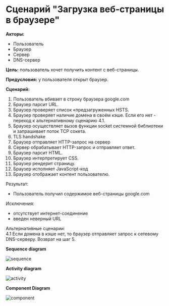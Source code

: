 # Сценарий "Загрузка веб-страницы в браузере"

**Акторы:**
- Пользователь
- Браузер
- Сервер
- DNS-сервер

**Цель:** пользователь хочет получить контент с веб-страницы.

**Предусловия:** у пользователя открыт браузер.

**Сценарий:**

1. Пользователь вбивает в строку браузера google.com
2. Браузер парсит URL. 
3. Браузер проверяет список «предзагруженных HSTS.
4. Браузер проверяет наличие домена в своём кэше. Если его нет - переход к альтернативному сценарию 4.1.
5. Браузер осуществляет вызов функции socket системной библиотеки и запрашивает поток TCP сокета.
6. TLS handshake 
7. Браузер отправляет HTTP-запрос на сервер
8. Сервер обрабатывает HTTP-запрос и отправляет ответ.
9. Браузер парсит HTML.
10. Браузер интерпретирует CSS.
11. Браузер рендерит страницу.
12. Браузер исполняет JavaScript-код 
13. Браузер отображает контент пользователю.

Результат:
- Пользователь получил содержимое веб-страницы google.com

Исключения:
- отсутствует интернет-соединение
- введен неверный URL

Альтернативные сценарии:   
4.1 Если домена в кэше нет, то браузер отправляет запрос к сетевому DNS-серверу. Возврат на шаг 5.

**Sequence diagram**  

![sequence](https://www.plantuml.com/plantuml/img/VP9DJiCm48NtESLSe7JF0XMf2rO84IxWEaDiwjZ6CoxgxHcdIHkBqDt8xyqtVzuHgyHvS8tI719amjGSGlQTIcSufF1J7j2pvJDqdkPGNayY53jidcOZF8Bec0Zw47g73peC1MnFYl5AcyrLNbI9479owx8sg8_mqdwqu2mntNFjNrlGYWmsoZ7imw2i1qlW0uD4R72I5mmPJVAVtzyWuNT6ublRPUeYRwfI5ol5u0cR3Yit-cx9lknASa943nJq4HVuQPEJgIx2EjwAh177wm4x0gDyHqOTSPtqQRqbit2jqGnplCu_OnPwJ44ZaVNz7rTLREAKlglTJAFUkR_XmMqrqVRhdmidsQq4vOPHzTKOUG99OVc4eqN2xBZqEveNhSn_SISy-Vs_)

**Activity diagram**  

![activity](https://www.plantuml.com/plantuml/img/PL91KiCm3Bpx5Jes5nwGNCh00IuTXl01uoY9IMePIIamayTZfwJDq8l7Nkr6cvNsefPrEevcdWHvDilRb1WKMQ0ZwaQyStIiZ6zXTo1upfM02ev2GAUUGW7QOu3T3qfXoiW-A20pSPK-Hz7WA0YxG8MPtvc-bZvbj9pGYSVAO6XyQqhNenlWgNwhOVIYKgtGuw46PwN7iuc6ZjO7y0BfNF1YPVwnSaDJth--0EFdXAALcPiWyuf9f22uDjwOefZ-GyWDc2K9EosmkhXHRVXBMg2ZG6z38xqTSAjhVV3ItzIl-burRZnUX979eOWFtRMwaczjjCG3h8dsUaoHBf3jSawcVAZh55KQMsHKcoVsZu3Vw2P5-B0dAuvzpDDjpW51PfgIqnKv3ngYxL8fUKH9Qx90wJgDcksUYvTbIjFV9sLQi5y0)

**Component Diagram**  

![component](https://www.plantuml.com/plantuml/img/PL7B3e8m4Bpp5Hlk_88X-3WP3n9Fn906LY1AYzkY1yE_knOgHNiWdPbbPtORQoF8zEqjw4Hn5HL2k2Cb3Mnb6S8h03wdunwYQ0LPGkgfaSwMBLJRAObSEj4_x5eKDLgkaGRf8We4GbaYOPbtx1GCisV25nmTlouGKLFLXerhOxgSyDwZDhRZH6YsqWX_qVnwgwP83oSwO4TQD0e6c1Dj3gcRtql4lx2moEBXZvun1ktxUOJNOBASExXX5jDmekbkXN6dzcknsxnViznnp8XVzmq0)

